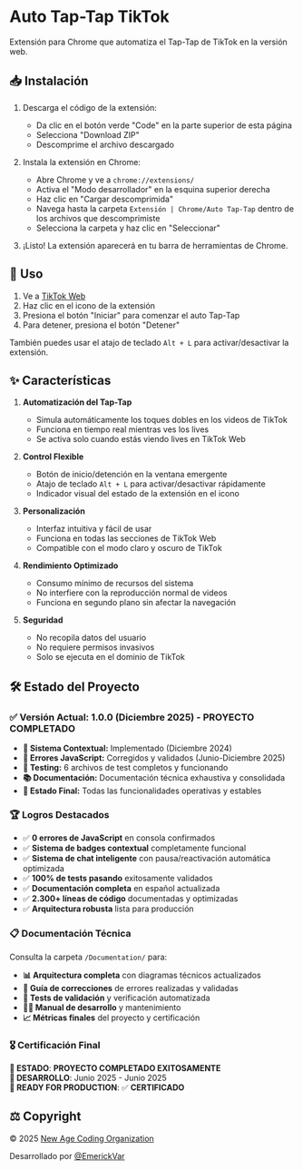 # Auto Tap-Tap TikTok

Extensión para Chrome que automatiza el Tap-Tap de TikTok en la versión web.

## 📥 Instalación

1. Descarga el código de la extensión:
   - Da clic en el botón verde "Code" en la parte superior de esta página
   - Selecciona "Download ZIP"
   - Descomprime el archivo descargado

2. Instala la extensión en Chrome:
   - Abre Chrome y ve a `chrome://extensions/`
   - Activa el "Modo desarrollador" en la esquina superior derecha
   - Haz clic en "Cargar descomprimida"
   - Navega hasta la carpeta `Extensión | Chrome/Auto Tap-Tap` dentro de los archivos que descomprimiste
   - Selecciona la carpeta y haz clic en "Seleccionar"

3. ¡Listo! La extensión aparecerá en tu barra de herramientas de Chrome.

## 🚀 Uso

1. Ve a [TikTok Web](https://www.tiktok.com)
2. Haz clic en el icono de la extensión
3. Presiona el botón "Iniciar" para comenzar el auto Tap-Tap
4. Para detener, presiona el botón "Detener"

También puedes usar el atajo de teclado `Alt + L` para activar/desactivar la extensión.

## ✨ Características

1. **Automatización del Tap-Tap**
   - Simula automáticamente los toques dobles en los videos de TikTok
   - Funciona en tiempo real mientras ves los lives
   - Se activa solo cuando estás viendo lives en TikTok Web

2. **Control Flexible**
   - Botón de inicio/detención en la ventana emergente
   - Atajo de teclado `Alt + L` para activar/desactivar rápidamente
   - Indicador visual del estado de la extensión en el icono

3. **Personalización**
   - Interfaz intuitiva y fácil de usar
   - Funciona en todas las secciones de TikTok Web
   - Compatible con el modo claro y oscuro de TikTok

4. **Rendimiento Optimizado**
   - Consumo mínimo de recursos del sistema
   - No interfiere con la reproducción normal de videos
   - Funciona en segundo plano sin afectar la navegación

5. **Seguridad**
   - No recopila datos del usuario
   - No requiere permisos invasivos
   - Solo se ejecuta en el dominio de TikTok

## 🛠️ Estado del Proyecto

### ✅ **Versión Actual: 1.0.0** (Diciembre 2025) - PROYECTO COMPLETADO
- **🎯 Sistema Contextual:** Implementado (Diciembre 2024)
- **🔧 Errores JavaScript:** Corregidos y validados (Junio-Diciembre 2025)
- **🧪 Testing:** 6 archivos de test completos y funcionando
- **📚 Documentación:** Documentación técnica exhaustiva y consolidada
- **🎉 Estado Final:** Todas las funcionalidades operativas y estables

### 🏆 **Logros Destacados**
- ✅ **0 errores de JavaScript** en consola confirmados
- ✅ **Sistema de badges contextual** completamente funcional
- ✅ **Sistema de chat inteligente** con pausa/reactivación automática optimizada
- ✅ **100% de tests pasando** exitosamente validados
- ✅ **Documentación completa** en español actualizada
- ✅ **2.300+ líneas de código** documentadas y optimizadas
- ✅ **Arquitectura robusta** lista para producción

### 📋 **Documentación Técnica**
Consulta la carpeta `/Documentation/` para:
- **📊 Arquitectura completa** con diagramas técnicos actualizados
- **🔧 Guía de correcciones** de errores realizadas y validadas
- **🧪 Tests de validación** y verificación automatizada
- **👨‍💻 Manual de desarrollo** y mantenimiento
- **📈 Métricas finales** del proyecto y certificación

### 🎖️ **Certificación Final**
**🏅 ESTADO**: **PROYECTO COMPLETADO EXITOSAMENTE**  
**📅 DESARROLLO**: Junio 2025 - Junio 2025  
**🚀 READY FOR PRODUCTION**: ✅ **CERTIFICADO**

## ⚖️ Copyright

© 2025 [New Age Coding Organization](https://newagecoding.org)

Desarrollado por [@EmerickVar](https://github.com/EmerickVar)
